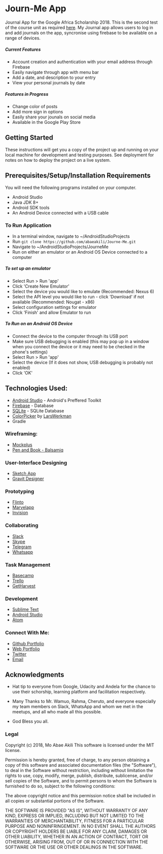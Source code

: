 # Journ-Me App
Journal App for the Google Africa Scholarship 2018. This is the second test of the course unit as required [here](https://github.com/abaeakili/Journ-Me/blob/master/Requirements.md).
My Journal app allows users to log in and add journals on the app, syncronise using firebase to be available on a range of devices.

##### Current Features
* Account creation and authentication with your email address through Firebase
* Easily navigate through app with menu bar
* Add a date, and description to your entry
* View your personal journals by date


##### Features in Progress
* Change color of posts
* Add more sign in options
* Easily share your jounals on social media
* Available in the Google Play Store

## Getting Started

These instructions will get you a copy of the project up and running on your local machine for development and testing purposes. See deployment for notes on how to deploy the project on a live system.

## Prerequisites/Setup/Installation Requirements
You will need the following programs installed on your computer.
* Android Studio
* Java JDK 8+
* Android SDK tools
* An Android Device connected with a USB cable

### To Run Application
* In a terminal window, navigate to ~/AndroidStudioProjects
* Run `git clone https://github.com/abaeakili/Journe-Me.git`
* Navigate to ~/AndroidStudioProjects/JourneMe
* Run on either an emulator or an Android OS Device connected to a computer

##### To set up an emulator
* Select Run > Run 'app'
* Click 'Create New Emulator'
* Select the device you would like to emulate (Recommended: Nexus 6)
* Select the API level you would like to run - click 'Download' if not available (Recommended: Nougat - x86)
* Select configuration settings for emulator
* Click 'Finish' and allow Emulator to run

##### To Run on an Android OS Device
* Connect the device to the computer through its USB port
* Make sure USB debugging is enabled (this may pop up in a window when you connect the device or it may need to be checked in the phone's settings)
* Select Run > Run 'app'
* Select the device (If it does not show, USB debugging is probably not enabled)
* Click 'OK'

## Technologies Used:

* [Android Studio](http://android.google.com) - Android's Preffered Toolkit
* [Firebase](https://firebase.org/) - Database
* [SQLite](https://sqlite.org) - SQLite Database
* [ColorPicker](https://github.com/LarsWerkman/HoloColorPicker/) by [LarsWerkman](https://github.com/LarsWerkman)
* Gradle

### Wireframing:
* [Mockplus](www.mockplus.com/)
* [Pen and Book - Balsamiq](www.balsamiq.com) 

### User-Interface Designing
* [Sketch App](www.sketchapp.com)
* [Gravit Designer](www.designer.io) 

### Prototyping
* [Flinto](www.flinto.com)
* [Marvelapp](www.marvelapp.com) 
* [Invision](www.invisionapp.com)

### Collaborating 
* [Slack](www.slack.com)
* [Skype](www.skype.com)
* [Telegram](www.telegram.org)
* [Whatsapp](www.whatsapp.com)

### Task Management
* [Basecamp](www.basecamp.com)
* [Trello](www.trello.com)
* [GetHarvest](www.getharvest.com) 

### Development
* [Sublime Text](www.sublimetext.com)
* [Android Studio](www.android.google.com)
* [Atom](atom.io)

### Connect With Me:
* [Github Portfolio](https//abaeakili.github.io)
* [Web Portfolio](www.websolutions.co.ke)
* [Twitter](twitter.com/abaeakili)
* [Email](mailto:abae@websolutions.co.ke)

## Acknowledgments

* Hat tip to everyone from Google, Udacity and Andela for the chance to use their schorship, learning platform and facilitation respectively.

* Many Thanks to Mr. Wamuo, Rahma, Cheruto, and everyone especially my team members on Slack, WhatsApp and whom we met in the meetups, and all who made all this possible.

* God Bless you all.

### Legal

Copyright (c) 2018, Mo Abae Akili
This software is licensed under the MIT license.

Permission is hereby granted, free of charge, to any person obtaining a copy
of this software and associated documentation files (the "Software"), to deal
in the Software without restriction, including without limitation the rights
to use, copy, modify, merge, publish, distribute, sublicense, and/or sell
copies of the Software, and to permit persons to whom the Software is
furnished to do so, subject to the following conditions:

The above copyright notice and this permission notice shall be included in
all copies or substantial portions of the Software.

THE SOFTWARE IS PROVIDED "AS IS", WITHOUT WARRANTY OF ANY KIND, EXPRESS OR
IMPLIED, INCLUDING BUT NOT LIMITED TO THE WARRANTIES OF MERCHANTABILITY,
FITNESS FOR A PARTICULAR PURPOSE AND NONINFRINGEMENT. IN NO EVENT SHALL THE
AUTHORS OR COPYRIGHT HOLDERS BE LIABLE FOR ANY CLAIM, DAMAGES OR OTHER
LIABILITY, WHETHER IN AN ACTION OF CONTRACT, TORT OR OTHERWISE, ARISING FROM,
OUT OF OR IN CONNECTION WITH THE SOFTWARE OR THE USE OR OTHER DEALINGS IN
THE SOFTWARE.
